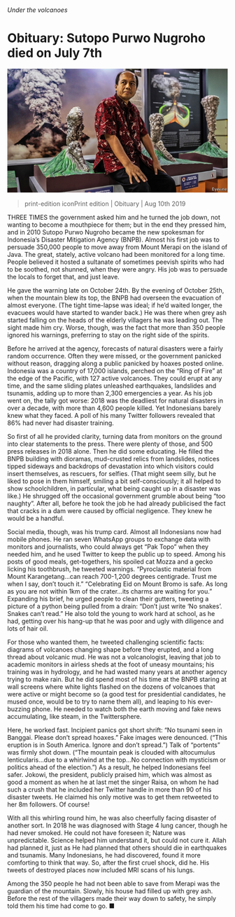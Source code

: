 ###### Under the volcanoes

# Obituary: Sutopo Purwo Nugroho died on July 7th 

![image](images/20190810_OBP005.jpg) 

> print-edition iconPrint edition | Obituary | Aug 10th 2019 

THREE TIMES the government asked him and he turned the job down, not wanting to become a mouthpiece for them; but in the end they pressed him, and in 2010 Sutopo Purwo Nugroho became the new spokesman for Indonesia’s Disaster Mitigation Agency (BNPB). Almost his first job was to persuade 350,000 people to move away from Mount Merapi on the island of Java. The great, stately, active volcano had been monitored for a long time. People believed it hosted a sultanate of sometimes peevish spirits who had to be soothed, not shunned, when they were angry. His job was to persuade the locals to forget that, and just leave. 

He gave the warning late on October 24th. By the evening of October 25th, when the mountain blew its top, the BNPB had overseen the evacuation of almost everyone. (The tight time-lapse was ideal; if he’d waited longer, the evacuees would have started to wander back.) He was there when grey ash started falling on the heads of the elderly villagers he was leading out. The sight made him cry. Worse, though, was the fact that more than 350 people ignored his warnings, preferring to stay on the right side of the spirits. 

Before he arrived at the agency, forecasts of natural disasters were a fairly random occurrence. Often they were missed, or the government panicked without reason, dragging along a public panicked by hoaxes posted online. Indonesia was a country of 17,000 islands, perched on the “Ring of Fire” at the edge of the Pacific, with 127 active volcanoes. They could erupt at any time, and the same sliding plates unleashed earthquakes, landslides and tsunamis, adding up to more than 2,300 emergencies a year. As his job went on, the tally got worse: 2018 was the deadliest for natural disasters in over a decade, with more than 4,600 people killed. Yet Indonesians barely knew what they faced. A poll of his many Twitter followers revealed that 86% had never had disaster training. 

So first of all he provided clarity, turning data from monitors on the ground into clear statements to the press. There were plenty of those, and 500 press releases in 2018 alone. Then he did some educating. He filled the BNPB building with dioramas, mud-crusted relics from landslides, notices tipped sideways and backdrops of devastation into which visitors could insert themselves, as rescuers, for selfies. (That might seem silly, but he liked to pose in them himself, smiling a bit self-consciously; it all helped to show schoolchildren, in particular, what being caught up in a disaster was like.) He shrugged off the occasional government grumble about being “too naughty”. After all, before he took the job he had already publicised the fact that cracks in a dam were caused by official negligence. They knew he would be a handful. 

Social media, though, was his trump card. Almost all Indonesians now had mobile phones. He ran seven WhatsApp groups to exchange data with monitors and journalists, who could always get “Pak Topo” when they needed him, and he used Twitter to keep the public up to speed. Among his posts of good meals, get-togethers, his spoiled cat Mozza and a gecko licking his toothbrush, he tweeted warnings. “Pyroclastic material from Mount Karangetang…can reach 700-1,200 degrees centigrade. Trust me when I say, don’t touch it.” “Celebrating Eid on Mount Bromo is safe. As long as you are not within 1km of the crater…its charms are waiting for you.” Expanding his brief, he urged people to clean their gutters, tweeting a picture of a python being pulled from a drain: “Don’t just write ‘No snakes’. Snakes can’t read.” He also told the young to work hard at school, as he had, getting over his hang-up that he was poor and ugly with diligence and lots of hair oil. 

For those who wanted them, he tweeted challenging scientific facts: diagrams of volcanoes changing shape before they erupted, and a long thread about volcanic mud. He was not a volcanologist, leaving that job to academic monitors in airless sheds at the foot of uneasy mountains; his training was in hydrology, and he had wasted many years at another agency trying to make rain. But he did spend most of his time at the BNPB staring at wall screens where white lights flashed on the dozens of volcanoes that were active or might become so (a good test for presidential candidates, he mused once, would be to try to name them all), and leaping to his ever-buzzing phone. He needed to watch both the earth moving and fake news accumulating, like steam, in the Twittersphere. 

Here, he worked fast. Incipient panics got short shrift: “No tsunami seen in Banggai. Please don’t spread hoaxes.” Fake images were denounced. (“This eruption is in South America. Ignore and don’t spread.”) Talk of “portents” was firmly shot down. (“The mountain peak is clouded with altocumulus lenticularis…due to a whirlwind at the top…No connection with mysticism or politics ahead of the election.”) As a result, he helped Indonesians feel safer. Jokowi, the president, publicly praised him, which was almost as good a moment as when he at last met the singer Raisa, on whom he had such a crush that he included her Twitter handle in more than 90 of his disaster tweets. He claimed his only motive was to get them retweeted to her 8m followers. Of course! 

With all this whirling round him, he was also cheerfully facing disaster of another sort. In 2018 he was diagnosed with Stage 4 lung cancer, though he had never smoked. He could not have foreseen it; Nature was unpredictable. Science helped him understand it, but could not cure it. Allah had planned it, just as He had planned that others should die in earthquakes and tsunamis. Many Indonesians, he had discovered, found it more comforting to think that way. So, after the first cruel shock, did he. His tweets of destroyed places now included MRI scans of his lungs. 

Among the 350 people he had not been able to save from Merapi was the guardian of the mountain. Slowly, his house had filled up with grey ash. Before the rest of the villagers made their way down to safety, he simply told them his time had come to go. ■ 


